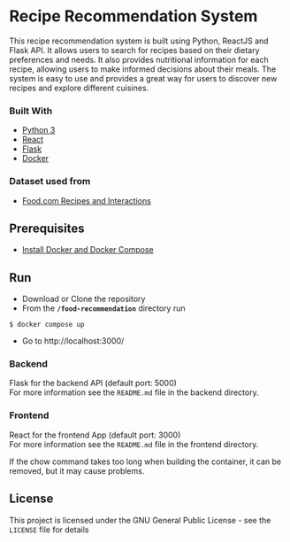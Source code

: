 # Recipe Recommendation System
This recipe recommendation system is built using Python, ReactJS and Flask API. It allows users to search for recipes based on their dietary preferences and needs. It also provides nutritional information for each recipe, allowing users to make informed decisions about their meals. The system is easy to use and provides a great way for users to discover new recipes and explore different cuisines.

### Built With

* [Python 3](https://www.python.org/)
* [React](https://reactjs.org/)
* [Flask](http://flask.pocoo.org/)
* [Docker](https://www.docker.com/)

### Dataset used from
- [Food.com Recipes and Interactions](https://www.kaggle.com/datasets/shuyangli94/food-com-recipes-and-user-interactions)

## Prerequisites
- [Install Docker and Docker Compose](https://docs.docker.com/compose/install/)

## Run
*   Download or Clone the repository
*   From the **`/food-recommendation`** directory run
```
$ docker compose up
```
*   Go to 
http://localhost:3000/

### Backend

Flask for the backend API (default port: 5000)  
For more information see the `README.md` file in the backend directory.

### Frontend

React for the frontend App (default port: 3000)  
For more information see the `README.md` file in the frontend directory.  

If the chow command takes too long when building the container, it can be removed, but it may cause problems.




## License
This project is licensed under the GNU General Public License - see the `LICENSE` file for details

